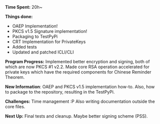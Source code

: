 **Time Spent:** 20h~

**Things done:**
 - OAEP Implementation!
 - PKCS v1.5 Signature implementation!
 - Packaging to TestPyPi
 - CRT Implementation for PrivateKeys
 - Added tests
 - Updated and patched ICLI/CLI

**Program Progress:**
Implemented better encryption and signing, both of which are now PKCS #1 v2.2. 
Made core RSA operation accelerated for private keys which have the required components for Chinese Reminder Theorem.

**New Information**:
OAEP and PKCS v1.5 implementation how-to. Also, how to package to the repository, resulting in the TestPyPi.

**Challenges:**
Time management :P
Also writing documentation outside the core files.

**Next Up:**
Final tests and cleanup. Maybe better signing scheme (PSS).
